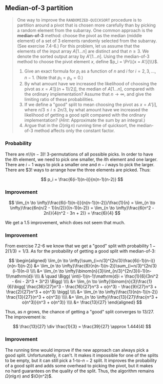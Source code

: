 ## Median-of-3 partition

> One way to improve the `RANDOMIZED-QUICKSORT` procedure is to partition
> around a pivot that is chosen more carefully than by picking a random element
> from the subarray. One common approach is the **median-of-3** method: choose
> the pivot as the median (middle element) of a set of 3 elements randomly
> selected from the subarray. (See exercise 7.4-6.) For this problem, let us
> assume that the elements of the input array $A[1 \ldots n]$ are distinct and
> that $n \ge 3$. We denote the sorted output array by $A'[1 \ldots n]$. Using
> the median-of-3 method to choose the pivot element $x$, define $p_i = \Pr\\{x
> = A'[i]\\}$.
>
> 1. Give an exact formula for $p_i$ as a function of $n$ and $i$ for $i = 2,
>    3, \ldots, n - 1$. (Note that $p_1 = p_n = 0$.)
> 2. By what amount have we increased the likelihood of choosing the pivot as
>    $x = A'[\lfloor(n+1)/2\rfloor]$, the median of $A[1 \ldots n]$, compared with
>    the ordinary implementation? Assume that $n \to \infty$, and give the
>    limiting ratio of these probabilities.
> 3. If we define a "good" split to mean choosing the pivot as $x = A'[i]$,
>    where $n/3 \le i \le 2n/3$, by what amount have we increased the
>    likelihood of getting a good split compared with the ordinary
>    implementation? (<i>Hint</i>: Approximate the sum by an integral.)
> 4. Argue that in the $\Omega(n\lg{n})$ running time of quicksort, the
>    median-of-3 method affects only the constant factor.

### Probability

There are $n!/(n-3)!$ 3-permutations of all possible picks. In order to have
the $i$th element, we need to pick one smaller, the $i$th element and one
larger. There are $i - 1$ ways to pick a smaller one and $n-i$ ways to pick the
larger. There are $3! ways to arrange how the three elements are picked. Thus:

$$ p_i = \frac{6(i-1)(n-i)}{n(n-1)(n-2)} $$

### Improvement

$$ \lim_{n \to \infty}\frac{6(i-1)(n-i)}{n(n-1)(n-2)}/\frac{1}{n}
 = \lim_{n \to \infty}\frac{6n(n/2 - 1)(n/2)}{(n-1)(n-2)}
 = \lim_{n \to \infty}\frac{6(n^2 - 2n)}{4(n^2 - 3n + 2)}
 = \frac{6}{4} $$

We get a $1.5$ improvement, which does not seem that much.

### Improvement

From exercise 7.2-6 we know that we get a "good" split with probability $1 -
2(1/3) = 1/3$. As for the probability of getting a good split with median-of-3:

$$ \begin{aligned}
   \lim_{n \to \infty}\sum_{i=n/3}^{2n/3}\frac{6(i-1)(n-i)}{n(n-1)(n-2)} &=
     \lim_{n \to \infty}\frac{6}{n(n-1)(n-2)}\sum_{i=n/3}^{2n/3}(i-1)(n-i) \\\\
     &= \lim_{n \to \infty}\binom{n}{3}\int_{n/3}^{2n/3}(i-1)(n-1)\mathrm{d}i \\\\
        & \quad \Bigg( \int(i-1)(n-1)\mathrm{d}i = \frac{1}{6}(3ni^2 - 6ni - 2i^3 + 3i^2) \Bigg) \\\\
     &= \lim_{n \to \infty}\binom{n}{3}\frac{1}{6}\bigg[
          \frac{36}{27}n^3 - \frac{16}{27}n^3 + o(n^3) -
          \frac{9}{27}n^3 + \frac{2}{27}n^3 + o(n^3)
        \bigg] \\\\
    &= \lim_{n \to \infty}\frac{1}{n(n-1)(n-2)} \frac{13}{27}(n^3 + o(n^3)) \\\\
    &= \lim_{n \to \infty}\frac{13}{27}\frac{n^3 + o(n^3)}{n^3 + o(n^3)} \\\\
    &= \frac{13}{27}
   \end{aligned} $$

Thus, as $n$ grows, the chance of getting a "good" split converges to $13/27$. The improvement is:

$$ \frac{13}{27} \div \frac{1}{3} = \frac{39}{27} \approx 1.444(4) $$

### Improvement

The running time would improve if the new approach can always pick a good
split. Unfortunatelly, it can't. It makes it impossible for one of the splits
to be empty, but it can still pick a $1$-to-$n-2$ split. It improves the
probability of a good split and adds some overhead to picking the pivot, but it
makes no hard guarantees on the quality of the split. Thus, the algorithm
remains $\Omega(n\lg{n})$ and $\O(n^2)$.
